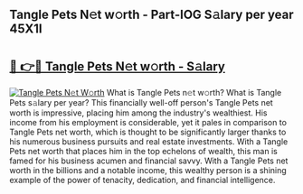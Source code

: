 ## Tangle Pets N𝚎t w𝚘rth - Part-IOG S𝚊lary per year 45X1I

# <h2><a href="http://gc168lh.nevu.top/?p=Tangle+Pets">🔗 👉🔴 Tangle Pets N𝚎t w𝚘rth - S𝚊lary</a></h2>

[![Tangle Pets N𝚎t W𝚘rth](https://i.imgur.com/Oavwk0R.jpeg)](http://gc168lh.nevu.top/?p=Tangle+Pets)
What is Tangle Pets n𝚎t w𝚘rth? What is Tangle Pets s𝚊lary per year?
This financially well-off person's Tangle Pets net worth is impressive, placing him among the industry's wealthiest. His income from his employment is considerable, yet it pales in comparison to Tangle Pets net worth, which is thought to be significantly larger thanks to his numerous business pursuits and real estate investments. With a Tangle Pets net worth that places him in the top echelons of wealth, this man is famed for his business acumen and financial savvy. With a Tangle Pets net worth in the billions and a notable income, this wealthy person is a shining example of the power of tenacity, dedication, and financial intelligence.
